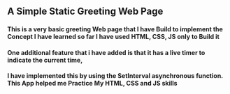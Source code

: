 ## A Simple Static Greeting Web Page 

#### This is a very basic greeting Web page that I have Build to implement the Concept I have learned so far  I have used HTML, CSS, JS only to Build it   
#### One additional feature that i have added is that it has a live timer to indicate the current time,
#### I have implemented this by using the SetInterval asynchronous function. This App helped me Practice My HTML, CSS and JS skills

